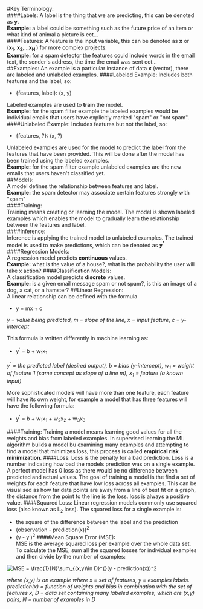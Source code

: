 #Key Terminology:  
####Labels:
A label is the thing that we are predicting, this can be denoted as **y**.  
**Example:** a label could be something 
such as the future price of an item or what kind of animal a picture is ect...   
####Features:
A feature is the input variable, this can be denoted as **x** or (**x<sub>1</sub>**, **x<sub>2</sub>**,...**x<sub>N
</sub>**) for more complex projects.  
**Example:** for a spam detector the features could include words in the email text, the sender's address, the time the 
email was sent ect...  
##Examples:
An example is a particular instance of data **x** (vector), there are labeled and unlabeled examples.
####Labeled Example:
Includes both features and the label, so:  
* {features, label}: (x, y)

Labeled examples are used to **train** the model.  
**Example:**  for the spam filter example the labeled examples would be individual emails that users have explicitly
marked "spam" or "not spam".
####Unlabeled Example:
Includes features but not the label, so:  
* {features, ?}: (x, ?)

Unlabeled examples are used for the model to predict the label from the features that have been provided. This will be
done after the model has been trained using the labeled examples.  
**Example:** for the spam filter example unlabeled examples are the new emails that users haven't classified yet.  
##Models:  
A model defines the relationship between features and label.  
**Example:** the spam detector may associate certain features strongly with "spam"  
####Training:  
Training means creating or learning the model. The model is shown labeled examples which enables the model to gradually
learn the relationship between the features and label.  
####Inference:  
Inference is applying the trained model to unlabeled examples. The trained model is used to make predictions, which can
be denoted as **y<sup>'</sup>**  
####Regression Models:  
A regression model predicts **continuous** values.  
**Example:** what is the value of a house?, what is the probability the user will take x action?
####Classification Models:  
A classification model predicts **discrete** values.  
**Example:** is a given email message spam or not spam?, is this an image of a dog, a cat, or a hamster?
##Linear Regression:  
A linear relationship can be defined with the formula
* y = mx + c

_y = value being predicted, m = slope of the line, x = input feature, c = y-intercept_  
  
This formula is written differently in machine learning as:
* y<sup>'</sup> = b + w<sub>1</sub>x<sub>1</sub>

_y<sup>'</sup> = the predicted label (desired output), b = bias (y-intercept), w<sub>1</sub> = weight of feature 1 (same
concept as slope of a line m), x<sub>1</sub> = feature (a known input)_  
  
More sophisticated models will have more than one feature, each feature will have its own weight, for example a model
that has three features will have the following formula:  
* y<sup>'</sup> = b + w<sub>1</sub>x<sub>1</sub> + w<sub>2</sub>x<sub>2</sub> + w<sub>3</sub>x<sub>3</sub>  

####Training: 
Training a model means learning good values for all the weights and bias from labeled examples. In supervised learning 
the ML algorithm builds a model bu examining many examples and attempting to find a model that minimizes loss, this
process is called **empirical risk minimization**.
####Loss: 
Loss is the penalty for a bad prediction. Loss is a number indicating how bad the models prediction was on a single
example. A perfect model has 0 loss as there would be no difference between predicted and actual values. The goal of 
training a model is the find a set of weights for each feature that have low loss across all examples. This can be
visualised as how far data points are away from a line of best fit on a graph, the distance from the point to the line
is the loss. loss is always a positive value.
####Squared Loss: 
Linear regression models commonly use squared loss (also known as L<sub>2</sub> loss). The squared loss for a single
example is:  
* the square of the difference between the label and the prediction
* (observation - prediction(x))<sup>2</sup>
* (y - y<sup>'</sup>)<sup>2</sup>
####Mean Square Error (MSE):  
MSE is the average squared loss per example over the whole data set. To calculate the MSE, sum all the squared losses
for individual examples and then divide by the number of examples:    

<img src="https://latex.codecogs.com/gif.latex?MSE&space;=&space;\frac{1}{N}\sum_{(x,y)\in&space;D}^{}(y&space;-&space;prediction(x))^2" title="MSE = \frac{1}{N}\sum_{(x,y)\in D}^{}(y - prediction(x))^2" />
 
 _where (x,y) is an example where x = set of features, y = examples labels. prediction(x) = function of weights and bias
 in combination with the set of features x, D = data set containing many labeled examples, which are (x,y) pairs, N = 
 number of examples in D_  
 